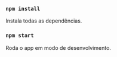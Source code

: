 ### `npm install`

Instala todas as dependências.

### `npm start`

Roda o app em modo de desenvolvimento.

